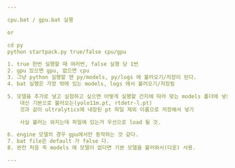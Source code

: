 ```yaml
---

cpu.bat / gpu.bat 실행

or 

cd py
python startpack.py true/false cpu/gpu

1. true 한번 실행할 때 여러번, false 실행 당 1번
2. gpu 있으면 gpu, 없으면 cpu
3. 그냥 python 실행할 땐 py/models, py/logs 에 불러오기/저장이 된다.
4. bat 실행은 가장 밖에 있는 models, logs 에서 불러오기/저장됨

5. 모델을 추가로 넣고 실험하고 싶으면 어떻게 실행할 건지에 따라 맞는 models 폴더에 넣으면 됨. 
    대신 기본으로 불러오는(yolo11m.pt, rtdetr-l.pt) 
    것과 같이 ultralytics에 내장된 pt 파일 제외 이름으로 저장해서 넣기

    사실 불러는 와지는데 파일에 있는거 우선으로 load 될 것.

6. engine 모델의 경우 gpu에서만 동작하는 것 같다.
7. bat file은 default 가 false 다.
8. 완전 처음 즉 models 에 모델이 없다면 기본 모델을 불러와서(다운) 사용.

---
```

